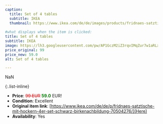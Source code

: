 ```yaml
---
caption:
  title: Set of 4 tables
  subtitle: IKEA
  thumbnail: https://www.ikea.com/de/de/images/products/fridnaes-satztische-mit-hockern-4er-set-schwarz-birkenachbildung__1038547_pe839730_s5.jpg
  
#what displays when the item is clicked:
title: Set of 4 tables
subtitle: IKEA
image: https://lh3.googleusercontent.com/pw/AP1GczM2iZ3rqvIMqZur7w1aRLxderkTh2dI2goW7mdJLaNQRBRPOhVU1z929aAWsEGhkjiHQoVEriH9FqKdPvJAJpREHslaY1vlhMpfzacpWBufCrdAaPdBRQgXFra2pD1t_N1IafYyY8UcpD4HrBqmblYhbQ=w2168-h1626-s-no-gm?authuser=0
price_original: 99
price_new: 59.0
alt: Set of 4 tables

---
```

NaN

{:.list-inline} 
- **Price**: <span style="color:red"><del>99 EUR</del></span> <span style="color:green">**59.0**</span> EUR!
- **Condition**: Excellent
- **Original item link**: [https://www.ikea.com/de/de/p/fridnaes-satztische-mit-hockern-4er-set-schwarz-birkenachbildung-70504276/](Here)
- **Availability**: Yes
